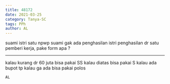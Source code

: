 ```yaml
---
title: 48172
date: 2021-03-25
category: Tanya-SC
tags: PPh
author: AL
---
```


suami istri satu npwp suami gak ada penghasilan istri penghasilan dr satu pemberi kerja, pake form apa ?

---

kalau kurang dr 60 juta bisa pakai SS kalau diatas bisa pakai S kalau ada bupot tp kalau ga ada bisa pakai polos

`AL`
